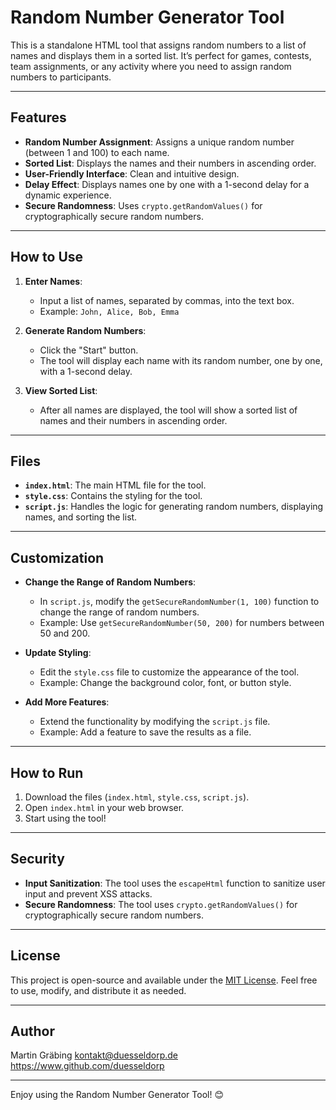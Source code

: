 # Random Number Generator Tool

This is a standalone HTML tool that assigns random numbers to a list of names and displays them in a sorted list. It’s perfect for games, contests, team assignments, or any activity where you need to assign random numbers to participants.

---

## **Features**
- **Random Number Assignment**: Assigns a unique random number (between 1 and 100) to each name.
- **Sorted List**: Displays the names and their numbers in ascending order.
- **User-Friendly Interface**: Clean and intuitive design.
- **Delay Effect**: Displays names one by one with a 1-second delay for a dynamic experience.
- **Secure Randomness**: Uses `crypto.getRandomValues()` for cryptographically secure random numbers.

---

## **How to Use**
1. **Enter Names**:
   - Input a list of names, separated by commas, into the text box.
   - Example: `John, Alice, Bob, Emma`

2. **Generate Random Numbers**:
   - Click the "Start" button.
   - The tool will display each name with its random number, one by one, with a 1-second delay.

3. **View Sorted List**:
   - After all names are displayed, the tool will show a sorted list of names and their numbers in ascending order.


---

## **Files**
- **`index.html`**: The main HTML file for the tool.
- **`style.css`**: Contains the styling for the tool.
- **`script.js`**: Handles the logic for generating random numbers, displaying names, and sorting the list.

---

## **Customization**
- **Change the Range of Random Numbers**:
  - In `script.js`, modify the `getSecureRandomNumber(1, 100)` function to change the range of random numbers.
  - Example: Use `getSecureRandomNumber(50, 200)` for numbers between 50 and 200.

- **Update Styling**:
  - Edit the `style.css` file to customize the appearance of the tool.
  - Example: Change the background color, font, or button style.

- **Add More Features**:
  - Extend the functionality by modifying the `script.js` file.
  - Example: Add a feature to save the results as a file.

---

## **How to Run**
1. Download the files (`index.html`, `style.css`, `script.js`).
2. Open `index.html` in your web browser.
3. Start using the tool!

---

## **Security**
- **Input Sanitization**: The tool uses the `escapeHtml` function to sanitize user input and prevent XSS attacks.
- **Secure Randomness**: The tool uses `crypto.getRandomValues()` for cryptographically secure random numbers.

---

## **License**
This project is open-source and available under the [MIT License](LICENSE). Feel free to use, modify, and distribute it as needed.

---

## **Author**
Martin Gräbing
kontakt@duesseldorp.de
https://www.github.com/duesseldorp

---

Enjoy using the Random Number Generator Tool! 😊
